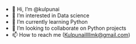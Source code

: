 - 👋 Hi, I’m @kulpunai
- 👀 I’m interested in Data science 
- 🌱 I’m currently learning Python
- 💞️ I’m looking to collaborate on Python projects
- 📫 How to reach me (Kulpunaillllmk@gmail.com)

<!---
kulpunai/kulpunai is a ✨ special ✨ repository because its `README.md` (this file) appears on your GitHub profile.
You can click the Preview link to take a look at your changes.
--->
